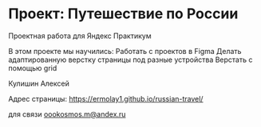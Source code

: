 # Проект: Путешествие по России
 
 Проектная работа для Яндекс Практикум

В этом проекте мы научились:
  Работать с проектов в Figma 
  Делать адаптированную верстку страницы под разные устройства
  Верстать с помощью grid

Кулишин Алексей

Адрес страницы: https://ermolay1.github.io/russian-travel/

для связи oookosmos.m@andex.ru